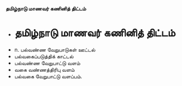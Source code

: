 **தமிழ்நாடு மாணவர் கணினித் திட்டம்**
- # தமிழ்நாடு மாணவர் கணினித் திட்டம்
- n. பல்வண்ண வேறுபாடுகள் ஊட்டல்
- பல்வகைப்படுத்திக் காட்டல்
- பல்வண்ண வேறுபாட்டு வளம்
- வகை வண்ணத்திரிபு வளம்
- பல்வகை வேறுபாட்டு வளப்பம்.


